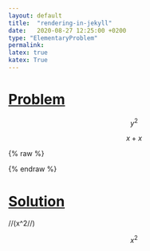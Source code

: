 ```yaml
---
layout: default
title:  "rendering-in-jekyll"
date:   2020-08-27 12:25:00 +0200
type: "ElementaryProblem"
permalink: 
latex: true
katex: True
---
```



<h1>
<a href = "{{site.url}}{{site.baseurl}}/data/docs/ElementaryProblems/2019-12-19-problem-dilogarithm.pdf"> Problem</a>
</h1>


$$y^2$$

$$x+x$$

{% raw %}
<!-- The Normal Distribution -->
<div class="equation" data-expr="\displaystyle P(x)=\frac{1}{\sigma\sqrt{2\pi}}e^{-\frac{(x-\mu)^2}{2\sigma ^2}}"></div>
{% endraw %}


<h1>
<a href = "{{site.url}}{{site.baseurl}}/data/docs/ElementaryProblems/2019-12-19-problem-dilogarithm.pdf"> Solution</a>
</h1>

//(x^2//)

$$x^2$$